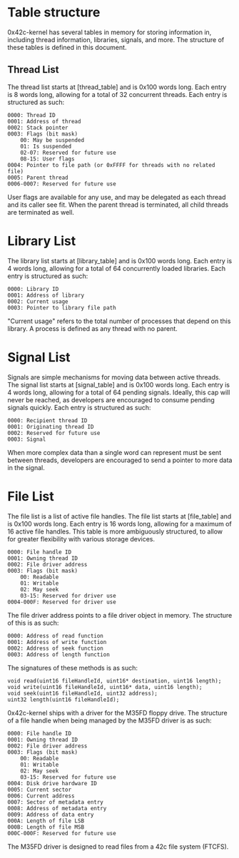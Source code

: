 # Table structure

0x42c-kernel has several tables in memory for storing information in, including thread
information, libraries, signals, and more. The structure of these tables is defined in
this document.

## Thread List

The thread list starts at [thread_table] and is 0x100 words long. Each entry is 8 words
long, allowing for a total of 32 concurrent threads. Each entry is structured as such:

    0000: Thread ID
    0001: Address of thread
    0002: Stack pointer
    0003: Flags (bit mask)
        00: May be suspended
        01: Is suspended
        02-07: Reserved for future use
        08-15: User flags
    0004: Pointer to file path (or 0xFFFF for threads with no related file)
    0005: Parent thread
    0006-0007: Reserved for future use

User flags are available for any use, and may be delegated as each thread and its caller
see fit. When the parent thread is terminated, all child threads are terminated as well.

# Library List

The library list starts at [library_table] and is 0x100 words long. Each entry is 4 words
long, allowing for a total of 64 concurrently loaded libraries. Each entry is structured
as such:

    0000: Library ID
    0001: Address of library
    0002: Current usage
    0003: Pointer to library file path

"Current usage" refers to the total number of processes that depend on this library. A
process is defined as any thread with no parent.

# Signal List

Signals are simple mechanisms for moving data between active threads. The signal list
starts at [signal_table] and is 0x100 words long. Each entry is 4 words long, allowing
for a total of 64 pending signals. Ideally, this cap will never be reached, as
developers are encouraged to consume pending signals quickly. Each entry is structured
as such:

    0000: Recipient thread ID
    0001: Originating thread ID
    0002: Reserved for future use
    0003: Signal

When more complex data than a single word can represent must be sent between threads,
developers are encouraged to send a pointer to more data in the signal.

# File List

The file list is a list of active file handles. The file list starts at [file_table] and
is 0x100 words long. Each entry is 16 words long, allowing for a maximum of 16 active file handles. This table is more ambiguously structured, to allow for greater
flexibility with various storage devices.

    0000: File handle ID
    0001: Owning thread ID
    0002: File driver address
    0003: Flags (bit mask)
        00: Readable
        01: Writable
        02: May seek
        03-15: Reserved for driver use
    0004-000F: Reserved for driver use

The file driver address points to a file driver object in memory. The structure of this
is as such:

    0000: Address of read function
    0001: Address of write function
    0002: Address of seek function
    0003: Address of length function

The signatures of these methods is as such:

    void read(uint16 fileHandleId, uint16* destination, uint16 length);
    void write(uint16 fileHandleId, uint16* data, uint16 length);
    void seek(uint16 fileHandleId, uint32 address);
    uint32 length(uint16 fileHandleId);

0x42c-kernel ships with a driver for the M35FD floppy drive. The structure of a file
handle when being managed by the M35FD driver is as such:

    0000: File handle ID
    0001: Owning thread ID
    0002: File driver address
    0003: Flags (bit mask)
        00: Readable
        01: Writable
        02: May seek
        03-15: Reserved for future use
    0004: Disk drive hardware ID
    0005: Current sector
    0006: Current address
    0007: Sector of metadata entry
    0008: Address of metadata entry
    0009: Address of data entry
    000A: Length of file LSB
    000B: Length of file MSB
    000C-000F: Reserved for future use

The M35FD driver is designed to read files from a 42c file system (FTCFS).